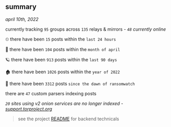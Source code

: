 
## summary
_april 10th, 2022_

currently tracking `95` groups across `135` relays & mirrors - _`48` currently online_

⏲ there have been `15` posts within the `last 24 hours`

🦈 there have been `104` posts within the `month of april`

🪐 there have been `913` posts within the `last 90 days`

🏚 there have been `1026` posts within the `year of 2022`

🦕 there have been `3312` posts `since the dawn of ransomwatch`

there are `47` custom parsers indexing posts

_`20` sites using v2 onion services are no longer indexed - [support.torproject.org](https://support.torproject.org/onionservices/v2-deprecation/)_

> see the project [README](https://github.com/thetanz/ransomwatch#ransomwatch--) for backend technicals
